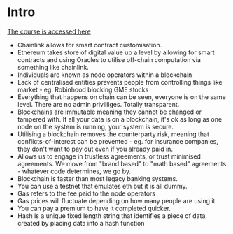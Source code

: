 # Intro

<a href="https://www.youtube.com/watch?v=M576WGiDBdQ&t=27s">The course is accessed here</a>

- Chainlink allows for smart contract customisation.
- Ethereum takes store of digital value up a level by allowing for smart contracts and using Oracles to utilise off-chain computation via something like chainlink.
- Individuals are known as node operators within a blockchain
- Lack of centralised entities prevents people from controlling things like market - eg. Robinhood blocking GME stocks
- Everything that happens on chain can be seen, everyone is on the same level. There are no admin privilliges. Totally transparent.
- Blockchains are immutable meaning they cannot be changed or tampered with. If all your data is on a blockchain, it's ok as long as one node on the system is running, your system is secure.
- Utilising a blockchain removes the counterparty risk, meaning that conflicts-of-interest can be prevented - eg. for insurance companies, they don't want to pay out even if you already paid in.
- Allows us to engage in trustless agreements, or trust minimised agreements. We move from "brand based" to "math based" agreements - whatever code determines, we go by.
- Blockchain is faster than most legacy banking systems.
- You can use a testnet that emulates eth but it is all dummy. 
- Gas refers to the fee paid to the node operators 
- Gas prices will fluctuate depending on how many people are using it.
- You can pay a premium to have it completed quicker.
- Hash is a unique fixed length string that identifies a piece of data, created by placing data into a hash function